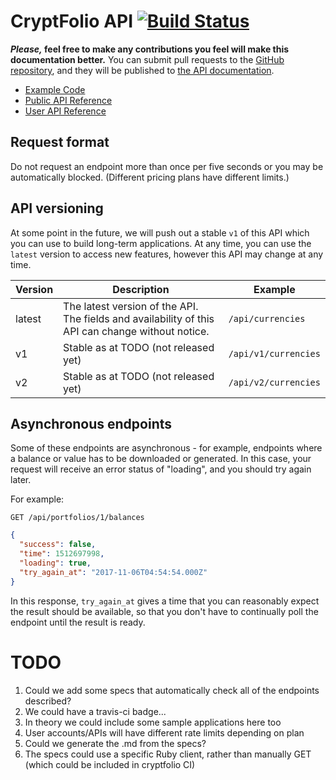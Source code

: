 # CryptFolio API [![Build Status](https://travis-ci.org/cryptfolionz/api.svg?branch=master)](https://travis-ci.org/cryptfolionz/api)

**_Please,_ feel free to make any contributions you feel will make this documentation better.** You can submit pull requests to the [GitHub repository](https://github.com/cryptfolionz/api/), and they will be published to [the API documentation](https://cryptfolionz.github.io/api/).

* [Example Code](examples/)
* [Public API Reference](public/)
* [User API Reference](private/)

## Request format

Do not request an endpoint more than once per five seconds or you may be automatically blocked. (Different pricing plans have different limits.)

## API versioning

At some point in the future, we will push out a stable `v1` of this API which you can use to build long-term applications. At any time, you can use the `latest` version to access new features, however this API may change at any time.

| Version | Description | Example |
|---------|-------------|---------|
| latest  | The latest version of the API. The fields and availability of this API can change without notice. | `/api/currencies` |
| v1  | Stable as at TODO (not released yet) | `/api/v1/currencies` |
| v2  | Stable as at TODO (not released yet) | `/api/v2/currencies` |

## Asynchronous endpoints

Some of these endpoints are asynchronous - for example, endpoints where a
balance or value has to be downloaded or generated. In this case, your
request will receive an error status of "loading", and you should try again later.

For example:

```
GET /api/portfolios/1/balances
```

```json
{
  "success": false,
  "time": 1512697998,
  "loading": true,
  "try_again_at": "2017-11-06T04:54:54.000Z"
}
```

In this response, `try_again_at` gives a time that you can reasonably expect the result should be available, so that you don't have to continually poll the endpoint until the result is ready.

# TODO

1. Could we add some specs that automatically check all of the endpoints described?
1. We could have a travis-ci badge...
1. In theory we could include some sample applications here too
1. User accounts/APIs will have different rate limits depending on plan
1. Could we generate the .md from the specs?
1. The specs could use a specific Ruby client, rather than manually GET (which could be included in cryptfolio CI)
